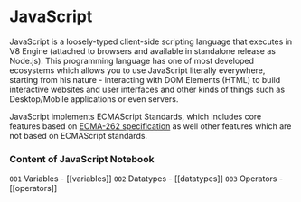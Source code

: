 # JavaScript

JavaScript is a loosely-typed client-side scripting language that executes in V8 Engine (attached to browsers and available in standalone release as Node.js). This programming language has one of most developed ecosystems which allows you to use JavaScript literally everywhere, starting from his nature - interacting with DOM Elements (HTML) to build interactive websites and user interfaces and other kinds of things such as Desktop/Mobile applications or even servers.

JavaScript implements ECMAScript Standards, which includes core features based on [ECMA-262 specification](http://www.ecma-international.org/ecma-262/5.1/ECMA-262.pdf) as well other features which are not based on ECMAScript standards.

### Content of JavaScript Notebook
`001` Variables - [[variables]]
`002` Datatypes - [[datatypes]]
`003` Operators - [[operators]]